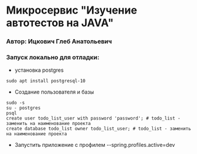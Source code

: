 # Микросервис "Изучение автотестов на JAVA"
 
### Автор: Ицкович Глеб Анатольевич
 
### Запуск локально для отладки:
 
* установка postgres
 
```
sudo apt install postgresql-10
```
 
* Создание пользователя и базы
 
```
sudo -s
su - postgres
psql
create user todo_list_user with password 'password'; # todo_list - заменить на наименование проекта
create database todo_list owner todo_list_user; # todo_list - заменить на наименование проекта
```
 
* Запустить приложение с профилем --spring.profiles.active=dev
